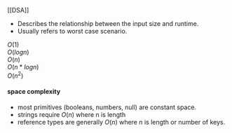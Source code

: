 [[DSA]]

- Describes the relationship between the input size and runtime.
- Usually refers to worst case scenario. 

$O(1)$  
$O(log n)$  
$O(n)$  
$O(n*log n)$  
$O(n^2)$  

#### space complexity
- most primitives (booleans, numbers, null) are constant space.
- strings require $O(n)$ where n is length
- reference types are generally $O(n)$ where n is length or number of keys. 


